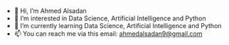 - 👋 Hi, I’m Ahmed Alsadan
- 👀 I’m interested in Data Science, Artificial Intelligence and Python
- 🌱 I’m currently learning Data Science, Artificial Intelligence and Python
- 📫 You can reach me via this email: ahmedalsadan9@gmail.com

<!---
ahmedalsadan/ahmedalsadan is a ✨ special ✨ repository because its `README.md` (this file) appears on your GitHub profile.
You can click the Preview link to take a look at your changes.
--->
